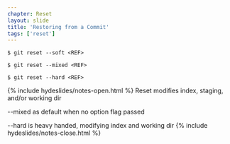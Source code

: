 ```yaml
---
chapter: Reset
layout: slide
title: 'Restoring from a Commit'
tags: ['reset']
---
```




	$ git reset --soft <REF>

	$ git reset --mixed <REF>

	$ git reset --hard <REF>


{% include hydeslides/notes-open.html %}
Reset modifies index, staging, and/or working dir

--mixed as default when no option flag passed

--hard is heavy handed, modifying index and working dir
{% include hydeslides/notes-close.html %}